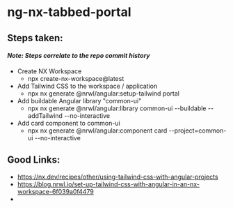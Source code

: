 # ng-nx-tabbed-portal

## Steps taken:
#### *Note: Steps correlate to the repo commit history*
- Create NX Workspace
  - npx create-nx-workspace@latest
- Add Tailwind CSS to the workspace / application
  - npx nx generate @nrwl/angular:setup-tailwind portal
- Add buildable Angular library "common-ui" 
  - npx nx generate @nrwl/angular:library common-ui --buildable --addTailwind --no-interactive
- Add card component to common-ui
  - npx nx generate @nrwl/angular:component card --project=common-ui --no-interactive
  
## Good Links:
  - https://nx.dev/recipes/other/using-tailwind-css-with-angular-projects
  - https://blog.nrwl.io/set-up-tailwind-css-with-angular-in-an-nx-workspace-6f039a0f4479
  - 
  
